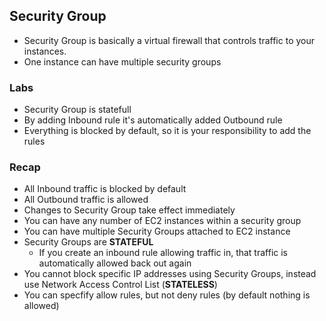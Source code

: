 ## Security Group ##

* Security Group is basically a virtual firewall that controls traffic to your instances.
* One instance can have multiple security groups

### Labs ###
* Security Group is statefull
* By adding Inbound rule it's automatically added Outbound rule
* Everything is blocked by default, so it is your responsibility to add the rules

### Recap ###
* All Inbound traffic is blocked by default
* All Outbound traffic is allowed
* Changes to Security Group take effect immediately
* You can have any number of EC2 instances within a security group
* You can have multiple Security Groups attached to EC2 instance
* Security Groups are **STATEFUL**
  * If you create an inbound rule allowing traffic in, that traffic is automatically allowed back out again
* You cannot block specific IP addresses using Security Groups, instead use Network Access Control List (**STATELESS**)
* You can specfify allow rules, but not deny rules (by default nothing is allowed)
